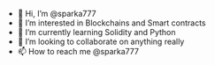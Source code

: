 - 👋 Hi, I’m @sparka777
- 👀 I’m interested in Blockchains and Smart contracts
- 🌱 I’m currently learning Solidity and Python
- 💞️ I’m looking to collaborate on anything really
- 📫 How to reach me @sparka777

<!---
sparka777/sparka777 is a ✨ special ✨ repository because its `README.md` (this file) appears on your GitHub profile.
You can click the Preview link to take a look at your changes.
--->
